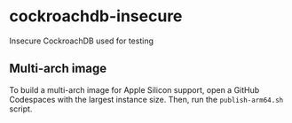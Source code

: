 # cockroachdb-insecure

Insecure CockroachDB used for testing

## Multi-arch image

To build a multi-arch image for Apple Silicon support, open a GitHub Codespaces
with the largest instance size. Then, run the `publish-arm64.sh` script.
